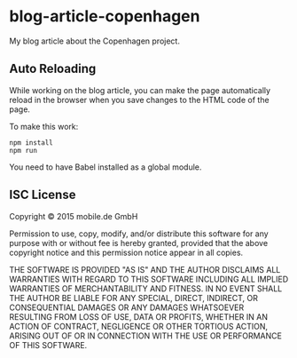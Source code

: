 # blog-article-copenhagen

My blog article about the Copenhagen project.

## Auto Reloading

While working on the blog article, you can make the page automatically
reload in the browser when you save changes to the HTML code of the page.

To make this work:

    npm install
    npm run
    
You need to have Babel installed as a global module.

## ISC License

Copyright &copy; 2015 mobile.de GmbH

Permission to use, copy, modify, and/or distribute this software for any
purpose with or without fee is hereby granted, provided that the above
copyright notice and this permission notice appear in all copies.

THE SOFTWARE IS PROVIDED "AS IS" AND THE AUTHOR DISCLAIMS ALL WARRANTIES
WITH REGARD TO THIS SOFTWARE INCLUDING ALL IMPLIED WARRANTIES OF
MERCHANTABILITY AND FITNESS. IN NO EVENT SHALL THE AUTHOR BE LIABLE FOR
ANY SPECIAL, DIRECT, INDIRECT, OR CONSEQUENTIAL DAMAGES OR ANY DAMAGES
WHATSOEVER RESULTING FROM LOSS OF USE, DATA OR PROFITS, WHETHER IN AN
ACTION OF CONTRACT, NEGLIGENCE OR OTHER TORTIOUS ACTION, ARISING OUT OF
OR IN CONNECTION WITH THE USE OR PERFORMANCE OF THIS SOFTWARE.

